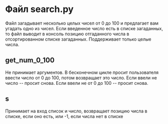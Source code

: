 # Файл search.py

Файл загадывает несколько целых чисел от 0 до 100 и предлагает вам угадать одно из чисел. Если введенное число есть в списке загаданных, то файл выводит в консоль позицию отгаданного числа в отсортированном списке загаданных. Поддерживает только целые числа. 

## get_num_0_100

Не принимает аргументов. В бесконечном цикле просит пользователя ввести число от 0 до 100, потом возвращает это число. Если ввели не число -- просит снова. Если ввели не от 0 до 100 -- просит снова. 

## s

Принимает на вход список и число, возвращает позицию числа в списке, если оно есть, или -1, если числа нет в списке
